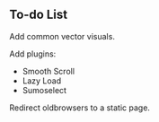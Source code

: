 
## To-do List

Add common vector visuals.

Add plugins:

* Smooth Scroll
* Lazy Load
* Sumoselect

Redirect oldbrowsers to a static page.